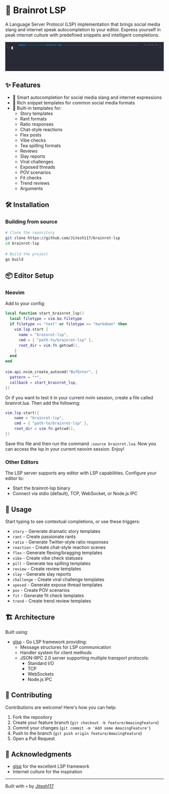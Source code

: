 # 🤪 Brainrot LSP

A Language Server Protocol (LSP) implementation that brings social media slang and internet speak autocompletion to your editor. Express yourself in peak internet culture with predefined snippets and intelligent completions.

![Demo](demo.gif)

## ✨ Features

- 🚀 Smart autocompletion for social media slang and internet expressions
- 📝 Rich snippet templates for common social media formats
- 💅 Built-in templates for:
  - Story templates
  - Rant formats
  - Ratio responses
  - Chat-style reactions
  - Flex posts
  - Vibe checks
  - Tea spilling formats
  - Reviews
  - Slay reports
  - Viral challenges
  - Exposed threads
  - POV scenarios
  - Fit checks
  - Trend reviews
  - Arguments

## 🛠️ Installation

### Building from source

```bash
# Clone the repository
git clone https://github.com/Jitesh117/brainrot-lsp
cd brainrot-lsp

# Build the project
go build
```

## 📦 Editor Setup

### Neovim

Add to your config:

```lua
local function start_brainrot_lsp()
  local filetype = vim.bo.filetype
  if filetype == "text" or filetype == "markdown" then
    vim.lsp.start {
      name = "brainrot-lsp",
      cmd = { "path-to/brainrot-lsp" },
      root_dir = vim.fn.getcwd(),
    }
  end
end

vim.api.nvim_create_autocmd("BufEnter", {
  pattern = "*",
  callback = start_brainrot_lsp,
})

```

Or if you want to test it in your current nvim session, create a file called brainrot.lua. Then add the following:

```lua
vim.lsp.start({
	name = "brainrot-lsp",
	cmd = { "path-to/brainrot-lsp" },
	root_dir = vim.fn.getcwd(),
})

```

Save this file and then run the command `:source brainrot.lua`. Now you can access the lsp in your current neovim session. Enjoy!

### Other Editors

The LSP server supports any editor with LSP capabilities. Configure your editor to:

- Start the brainrot-lsp binary
- Connect via stdio (default), TCP, WebSocket, or Node.js IPC

## 🚀 Usage

Start typing to see contextual completions, or use these triggers:

- `story` - Generate dramatic story templates
- `rant` - Create passionate rants
- `ratio` - Generate Twitter-style ratio responses
- `reaction` - Create chat-style reaction scenes
- `flex` - Generate flexing/bragging templates
- `vibe` - Create vibe check statuses
- `pill` - Generate tea spilling templates
- `review` - Create review templates
- `slay` - Generate slay reports
- `challenge` - Create viral challenge templates
- `xposed` - Generate expose thread templates
- `pov` - Create POV scenarios
- `fit` - Generate fit check templates
- `trend` - Create trend review templates

## 🏗️ Architecture

Built using:

- [glsp](https://github.com/tliron/glsp) - Go LSP framework providing:
  - Message structures for LSP communication
  - Handler system for client methods
  - JSON-RPC 2.0 server supporting multiple transport protocols:
    - Standard I/O
    - TCP
    - WebSockets
    - Node.js IPC

## 🤝 Contributing

Contributions are welcome! Here's how you can help:

1. Fork the repository
2. Create your feature branch (`git checkout -b feature/AmazingFeature`)
3. Commit your changes (`git commit -m 'Add some AmazingFeature'`)
4. Push to the branch (`git push origin feature/AmazingFeature`)
5. Open a Pull Request

## 🙏 Acknowledgments

- [glsp](https://github.com/tliron/glsp) for the excellent LSP framework
- Internet culture for the inspiration

---

Built with 💀 by [Jitesh117](https://github.com/Jitesh117)
